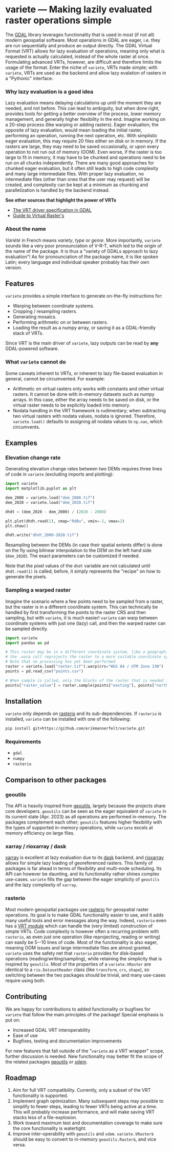 # variete — Making lazily evaluated raster operations simple 
The [GDAL](https://gdal.org) library leverages functionality that is used in most (if not all) modern geospatial software.
Most operations in GDAL are eager, i.e. they are run sequentially and produce an output directly.
The GDAL Virtual Format (VRT) allows for lazy evaluation of operations, meaning only what is requested is actually calculated, instead of the whole raster at once.
Formulating advanced VRTs, however, are difficult and therefore limits the usage of the format.
Enter the niche of `variete`, VRTs made simple; with `variete`, VRTs are used as the backend and allow lazy evalation of rasters in a "Pythonic" interface.

### Why lazy evaluation is a good idea
Lazy evaluation means delaying calculations up until the moment they are needed, and not before.
This can lead to ambiguity, but when done right, provides tools for getting a better overview of the process, lower memory management, and generally higher flexibility in the end.
Imagine working on a 20-step process (like warping or adding rasters).
Eager evaluation; the opposite of lazy evaluation, would mean loading the initial raster, performing an operation, running the next operation, etc.
With simplistic eager evaluation, this may require 20 files either on disk or in memory.
If the rasters are large, they may need to be saved occasionally, or upon every operation to not run out of memory (OOM).
Even worse, if the raster is too large to fit in memory, it may have to be chunked and operations need to be run on all chunks independently.
There are many good approaches for chunked eager evaluation, but it often still leads to high code complexity and many large intermediate files.
With proper lazy evaluation, no intermediate files (other than ones that the user may request) will be created, and complexity can be kept at a minimum as chunking and parallelization is handled by the backend instead.


**See other sources that highlight the power of VRTs**

- [The VRT driver specification in GDAL](https://gdal.org/drivers/raster/vrt.html)
- [Guide to Virtual Raster's](https://arcg.is/0HqOeu)


### About the name
*Variété* in French means *variety*, *type* or *genre*.
More importantly, `variete` sounds like a very poor pronounciation of V-R-T, which led to the origin of the name of the package.
It is thus a "variety of GDALs approach to lazy evaluation"!
As for pronounciation of the package name, it is like spoken Latin; every language and individual speaker probably has their own version.


## Features
`variete` provides a simple interface to generate on-the-fly instructions for:

- Warping between coordinate systems.
- Cropping / resampling rasters.
- Generating mosaics.
- Performing arithmetic on or between rasters.
- Loading the result as a numpy array, or saving it as a GDAL-friendly stack of VRTs.

Since VRT is the main driver of `variete`, lazy outputs can be read by **any** GDAL-powered software.

### What `variete` **cannot** do
Some caveats inherent to VRTs, or inherent to lazy file-based evaluation in general, cannot be circumvented.
For example:

  - Arithmetic on virtual rasters only works with constants and other virtual rasters. It cannot be done with in-memory datasets such as numpy arrays. In this case, either the array needs to be saved on disk, or the virtual raster needs to be explicitly loaded into memory.  
  - Nodata handling in the VRT framework is rudimentary; when subtracting two virtual rasters with nodata values, nodata is ignored. Therefore, `variete.load()` defaults to assigning all nodata values to `np.nan`, which circumvents.

## Examples

### Elevation change rate
Generating elevation change rates between two DEMs requires three lines of code in `variete` (excluding imports and plotting):
```python
import variete
import matplotlib.pyplot as plt

dem_2000 = variete.load("dem_2000.tif")
dem_2020 = variete.load("dem_2020.tif")

dhdt = (dem_2020 - dem_2000) / (2020 - 2000)

plt.plot(dhdt.read(1), cmap="RdBu", vmin=-2, vmax=2)
plt.show()

dhdt.write("dhdt_2000-2020.tif")
``` 

Resampling between the DEMs (in case their spatial extents differ) is done on the fly using bilinear interpolation to the DEM on the left hand side (`dem_2020`).
The exact parameters can be customized if needed.

Note that the pixel values of the `dhdt` variable are not calculated until `dhdt.read(1)` is called; before, it simply represents the "recipe" on how to generate the pixels.

### Sampling a warped raster
Imagine the scenario where a few points need to be sampled from a raster, but the raster is in a different coordinate system.
This can technically be handled by first transforming the points to the raster CRS and then sampling, but with `variete`, it is much easier!
`variete` can warp between coordinate systems with just one (lazy) call, and then the warped raster can be sampled directly.

```python
import variete
import pandas as pd

# This raster may be in a different coordinate system, like a geographic WGS84.
# the .warp call reprojects the raster to a more suitable coordinate system in this case.
# Note that no processing has yet been performed
raster = variete.load("raster.tif").warp(crs="WGS 84 / UTM Zone 33N")
points = pd.read_csv("points.csv")

# When sample is called, only the blocks of the raster that is needed for reprojection is loaded, then reprojected, then sampled from.
points["raster_value"] = raster.sample(points["easting"], points["northing"])
```

## Installation
`variete` only depends on [rasterio](https://github.com/rasterio/rasterio) and its sub-dependencies.
If `rasterio` is installed, `variete` can be installed with one of the following:

```bash
pip install git+https://github.com/erikmannerfelt/variete.git
```
### Requirements

- `gdal`
- `numpy`
- `rasterio`


## Comparison to other packages
### geoutils
The API is heavily inspired from [geoutils](https://github.com/GlacioHack/geoutils), largely because the projects share core developers.
`geoutils` can be seen as the eager equivalent of `variete` in its current state (Apr. 2023) as all operations are performed in-memory.
The packages complement each other; `geoutils` features higher flexibility with the types of supported in-memory operations, while `variete` excels at memory efficiency on large files.

### xarray / rioxarray / dask
[xarray](https://github.com/pydata/xarray) is excellent at lazy evaluation due to its [dask](https://github.com/dask/dask) backend, and [rioxarray](https://github.com/corteva/rioxarray) allows for simple lazy loading of georeferenced rasters.
This family of packages is far ahead in terms of flexibility and multi-node scheduling.
Its API can however be daunting, and its functionality rather shines complex use-cases.
`variete` fills the gap between the eager simplicity of `geoutils` and the lazy complexity of `xarray`.

### rasterio
Most modern geospatial packages use [rasterio](https://github.com/rasterio/rasterio) for geospatial raster operations.
Its goal is to make GDAL functionality easier to use, and it adds many useful tools and error messages along the way.
Indeed, `rasterio` even has a [VRT module](https://rasterio.readthedocs.io/en/latest/api/rasterio.vrt.html) which can handle the (very limited) construction of simple VRTs.
Code complexity is however often a recurring problem with `rasterio`, as even just one operation (like reprojecting, reading or writing) can easily be 5--10 lines of code.
Most of the functionality is also eager, meaning OOM issues and large intermediate files are almost granted.
`variete` uses the safety net that `rasterio` provides for disk-based operations (reading/writing/sampling), while retaining the simplicity that is inspired by `geoutils`.
Most of the properties of a `variete.VRaster` are identical to a `rio.DatasetReader` class (like `transform`, `crs`, `shape`), so switching between the two packages should be trivial, and many use-cases require using both.

## Contributing
We are happy for contributions to added functionality or bugfixes for `variete` that follow the main principles of the package!
Special emphasis is put on:

- Increased GDAL VRT interoperability
- Ease of use
- Bugfixes, testing and documentation improvements

For new features that fall outside of the "`variete` as a VRT wrapper" scope, further discussion is needed.
New functionality may better fit the scope of the related packages [geoutils](https://github.com/GlacioHack/geoutils) or [xdem](https://github.com/GlacioHack/xdem). 

## Roadmap
1. Aim for full VRT compatibility. Currently, only a subset of the VRT functionality is supported.
2. Implement graph optimization. Many subsequent steps may possible to simplify to fewer steps, leading to fewer VRTs being active at a time. This will probably increase performance, and will make saving VRT stacks less of a file-explosion.
3. Work toward maximum test and documentation coverage to make sure the core functionality is watertight.
4. Improve inter-operability with `geoutils` and `xdem`. `variete.VRaster`s should be easy to convert to in-memory `geoutils.Raster`s, and vice versa.

